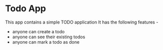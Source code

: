 # Todo App
This app contains a simple TODO application
It has the following features -
- anyone can create a todo
- anyone can see their existing todos
- anyone can mark a todo as done